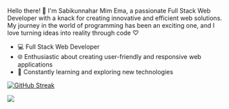 Hello there! 👋 I'm Sabikunnahar Mim Ema, a passionate Full Stack Web Developer with a knack for creating innovative and efficient web solutions. My journey in the world of programming has been an exciting one, and I love turning ideas into reality through code ♡︎

<ul>
    <li>💻 Full Stack Web Developer</li>  
    <li>🌐 Enthusiastic about creating user-friendly and responsive web applications</li>  
    <li>🚀 Constantly learning and exploring new technologies</li>  
</ul>






<!--- Frontend:
HTML, CSS, JavaScript
React.js, Vue.js
Bootstrap, Tailwind CSS

Backend:
Node.js, Express.js
Django (Python)
MongoDB, MySQL

Tools:
Git, GitHub
VS Code, Sublime Text

Other:
RESTful APIs
Authentication and Authorization
Responsive Web Design

Projects:
Here are a few projects I've worked on:

Project Name 1

Description: Brief description of the project.
Technologies used: List of technologies used.
Link to Project 1

Project Name 2

Description: Brief description of the project.
Technologies used: List of technologies used.
Link to Project 2   --->

[![GitHub Streak](https://streak-stats.demolab.com?user=sabikunnaharmimema&theme=nightowl&hide_total_contributions=true)](https://git.io/streak-stats)

<!---   [![Typing SVG](https://readme-typing-svg.demolab.com?font=Fira+Code&weight=500&size=30&pause=1000&color=AB91F7&background=5335FF00&center=true&vCenter=true&random=false&width=435&lines=Full+Stack+Web+Developer)](https://git.io/typing-svg)  --->


![](http://github-profile-summary-cards.vercel.app/api/cards/profile-details?username=sabikunnaharmimema&theme=github)

<!--- 
<a href="https://www.buymeacoffee.com/sabikunnaharmimema" target="_blank"><img src="https://cdn.buymeacoffee.com/buttons/v2/default-violet.png" alt="Buy Me A Coffee" style="height: 60px !important;width: 217px !important;" ></a>                                            --->

<!--- ### Thank You for visiting my GitHub Profile ♡︎ --->
